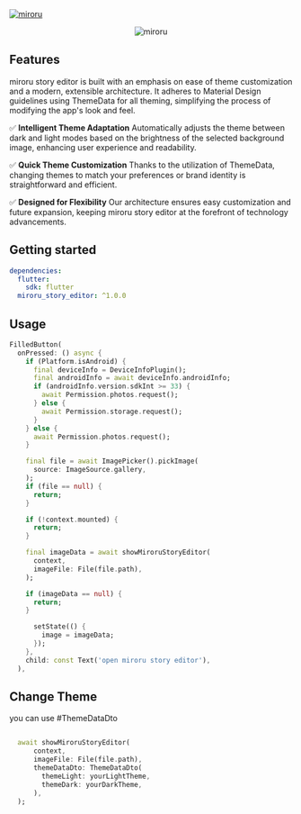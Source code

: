 <a href="https://miroru.com/" align="center">
  <picture>
    <source media="(prefers-color-scheme: dark)" srcset="https://github.com/miroruX/miroru_story_editor/raw/main/doc/images/miroru-logo-dark.png">
    <img alt="miroru" src="https://github.com/miroruX/miroru_story_editor/raw/main/doc/images/miroru-logo-light.png">
  </picture>
</a>

<p align="center"><img src="https://github.com/miroruX/miroru_story_editor/raw/main/doc/images/intro1.png" alt="miroru"></p>

## Features

miroru story editor is built with an emphasis on ease of theme customization and a modern, extensible architecture. It adheres to Material Design guidelines using ThemeData for all theming, simplifying the process of modifying the app's look and feel.

✅ **Intelligent Theme Adaptation**
Automatically adjusts the theme between dark and light modes based on the brightness of the selected background image, enhancing user experience and readability.

✅ **Quick Theme Customization**
Thanks to the utilization of ThemeData, changing themes to match your preferences or brand identity is straightforward and efficient.

✅ **Designed for Flexibility**
Our architecture ensures easy customization and future expansion, keeping miroru story editor at the forefront of technology advancements.

## Getting started

```yaml
dependencies:
  flutter:
    sdk: flutter
  miroru_story_editor: ^1.0.0
```

## Usage

```dart
FilledButton(
  onPressed: () async {
    if (Platform.isAndroid) {
      final deviceInfo = DeviceInfoPlugin();
      final androidInfo = await deviceInfo.androidInfo;
      if (androidInfo.version.sdkInt >= 33) {
        await Permission.photos.request();
      } else {
        await Permission.storage.request();
      }
    } else {
      await Permission.photos.request();
    }

    final file = await ImagePicker().pickImage(
      source: ImageSource.gallery,
    );
    if (file == null) {
      return;
    }

    if (!context.mounted) {
      return;
    }

    final imageData = await showMiroruStoryEditor(
      context,
      imageFile: File(file.path),
    );

    if (imageData == null) {
      return;
    }

      setState(() {
        image = imageData;
      });
    },
    child: const Text('open miroru story editor'),
  ),
```

## Change Theme

you can use #ThemeDataDto

```dart

  await showMiroruStoryEditor(
      context,
      imageFile: File(file.path),
      themeDataDto: ThemeDataDto(
        themeLight: yourLightTheme,
        themeDark: yourDarkTheme,
      ),
  );
```
